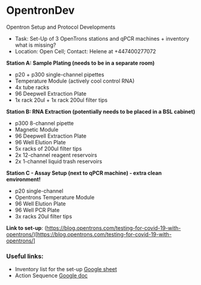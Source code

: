 # OpentronDev
Opentron Setup and Protocol Developments 

- Task:  Set-Up of 3 OpenTrons stations and qPCR machines + inventory what is missing?
- Location: Open Cell; Contact: Helene at +447400277072

**Station A: Sample Plating (needs to be in a separate room)**
- p20 + p300 single-channel pipettes
- Temperature Module (actively cool control RNA)
- 4x tube racks
- 96 Deepwell Extraction Plate
- 1x rack 20ul + 1x rack 200ul filter tips

**Station B: RNA Extraction (potentially needs to be placed in a BSL cabinet)**
- p300 8-channel pipette
- Magnetic Module
- 96 Deepwell Extraction Plate
- 96 Well Elution Plate
- 5x racks of 200ul filter tips
- 2x 12-channel reagent reservoirs
- 2x 1-channel liquid trash reservoirs

**Station C - Assay Setup (next to qPCR machine) - extra clean environment!**
- p20 single-channel
- Opentrons Temperature Module
- 96 Well Elution Plate
- 96 Well PCR Plate
- 3x racks 20ul filter tips

**Link to set-up**: (https://blog.opentrons.com/testing-for-covid-19-with-opentrons/)[https://blog.opentrons.com/testing-for-covid-19-with-opentrons/]

### Useful links:
- Inventory list for the set-up [Google sheet](https://docs.google.com/spreadsheets/d/1IXwK0cWIpoJH6buccEWw6tXUe-AK9qkG0Rh0vMV8kj4/edit?usp=sharing)
- Action Sequence [Google doc](https://docs.google.com/document/d/1ZxrSCBX8oIPNqBCd8ANKfUs57LH9qJMkyn5oBS2OEVg/edit?usp=sharing)

